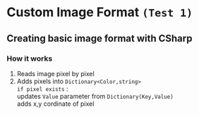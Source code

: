 # Custom Image Format `(Test 1)`
## Creating basic image format with CSharp


### How it works
1. Reads image pixel by pixel      
2. Adds pixels into `Dictionary<Color,string>`  
    `if pixel exists` :     
        updates `Value` parameter from `Dictionary(Key,Value)`  
        adds x,y cordinate of pixel 


